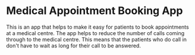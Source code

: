 # Medical Appointment Booking App

This is an app that helps to make it easy for patients to book appointments at
a medical centre. The app helps to reduce the number of calls coming through to 
the medical centre. This means that the patients who do call in don't have to
wait as long for their call to be answered.

